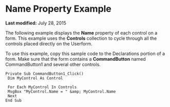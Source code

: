 
# Name Property Example

 **Last modified:** July 28, 2015

The following example displays the  **Name** property of each control on a form. This example uses the **Controls** collection to cycle through all the controls placed directly on the Userform.

To use this example, copy this sample code to the Declarations portion of a form. Make sure that the form contains a  **CommandButton** named CommandButton1 and several other controls.




```
Private Sub CommandButton1_Click() 
 Dim MyControl As Control 
 
 For Each MyControl In Controls 
 MsgBox "MyControl.Name = " &amp; MyControl.Name 
 Next 
End Sub
```

